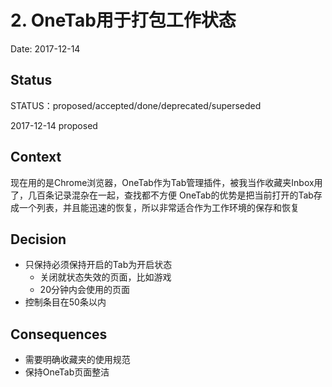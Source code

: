 # 2. OneTab用于打包工作状态

Date: 2017-12-14

## Status

STATUS：proposed/accepted/done/deprecated/superseded

2017-12-14 proposed

## Context

现在用的是Chrome浏览器，OneTab作为Tab管理插件，被我当作收藏夹Inbox用了，几百条记录混杂在一起，查找都不方便
OneTab的优势是把当前打开的Tab存成一个列表，并且能迅速的恢复，所以非常适合作为工作环境的保存和恢复

## Decision

- 只保持必须保持开启的Tab为开启状态
  - 关闭就状态失效的页面，比如游戏
  - 20分钟内会使用的页面
- 控制条目在50条以内

## Consequences

- 需要明确收藏夹的使用规范
- 保持OneTab页面整洁